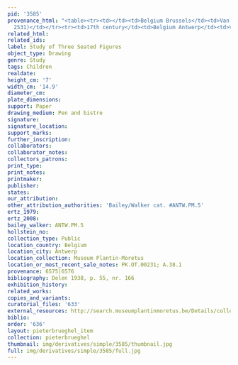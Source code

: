 ```yaml
---
pid: '3585'
provenance_html: "<table><tr><td></td><td>Belgium Brussels</td><td>Van Parys (Lugt
  2531)</td></tr><tr><td>17th century</td><td>Belgium Antwerp</td><td>Van Cauwenberghs</td></tr></table>"
related_html: 
related_ids: 
label: Study of Three Seated Figures
object_type: Drawing
genre: Study
tags: Children
realdate: 
height_cm: '7'
width_cm: '14.9'
diameter_cm: 
plate_dimensions: 
support: Paper
drawing_medium: Pen and bistre
signature: 
signature_location: 
support_marks: 
further_inscription: 
collaborators: 
collaborator_notes: 
collectors_patrons: 
print_type: 
print_notes: 
printmaker: 
publisher: 
states: 
our_attribution: 
other_attribution_authorities: 'Bailey/Walker cat. #ANTW.PM.5'
ertz_1979: 
ertz_2008: 
bailey_walker: ANTW.PM.5
hollstein_no: 
collection_type: Public
location_country: Belgium
location_city: Antwerp
location_collection: Museum Plantin-Moretus
location_or_most_recent_sale_notes: PK.OT.00231; A.38.1
provenance: 6575|6576
bibliography: Delen 1938, p. 55, nr. 166
exhibition_history: 
related_works: 
copies_and_variants: 
curatorial_files: '633'
external_resources: http://search.museumplantinmoretus.be/Details/collect/276963
biblio: 
order: '636'
layout: pieterbrueghel_item
collection: pieterbrueghel
thumbnail: img/derivatives/simple/3585/thumbnail.jpg
full: img/derivatives/simple/3585/full.jpg
---
```

